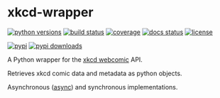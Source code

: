 # xkcd-wrapper
[![python versions](https://img.shields.io/pypi/pyversions/xkcd-wrapper "supported python versions")](https://pypi.org/project/xkcd-wrapper)
[![build status](https://github.com/Kronopt/xkcd-wrapper/workflows/CI/badge.svg "build status")](https://github.com/Kronopt/xkcd-wrapper/actions?query=workflow%3ACI)
[![coverage](https://codecov.io/gh/Kronopt/xkcd-wrapper/branch/master/graph/badge.svg "code coverage")](https://codecov.io/gh/Kronopt/xkcd-wrapper)
[![docs status](https://readthedocs.org/projects/xkcd-wrapper/badge/?version=latest "documentation build status")](https://xkcd-wrapper.readthedocs.io/en/latest/)
[![license](https://img.shields.io/pypi/l/xkcd-wrapper "license")](https://github.com/Kronopt/xkcd-wrapper/blob/master/LICENSE)

[![pypi](https://img.shields.io/pypi/v/xkcd-wrapper "pypi package")](https://pypi.org/project/xkcd-wrapper)
[![pypi downloads](https://img.shields.io/pypi/dm/xkcd-wrapper "pypi downloads")](https://pypi.org/project/xkcd-wrapper)

A Python wrapper for the [xkcd webcomic](https://xkcd.com/) API.

Retrieves xkcd comic data and metadata as python objects.

Asynchronous ([async](https://docs.python.org/3/library/asyncio.html)) and synchronous implementations.
